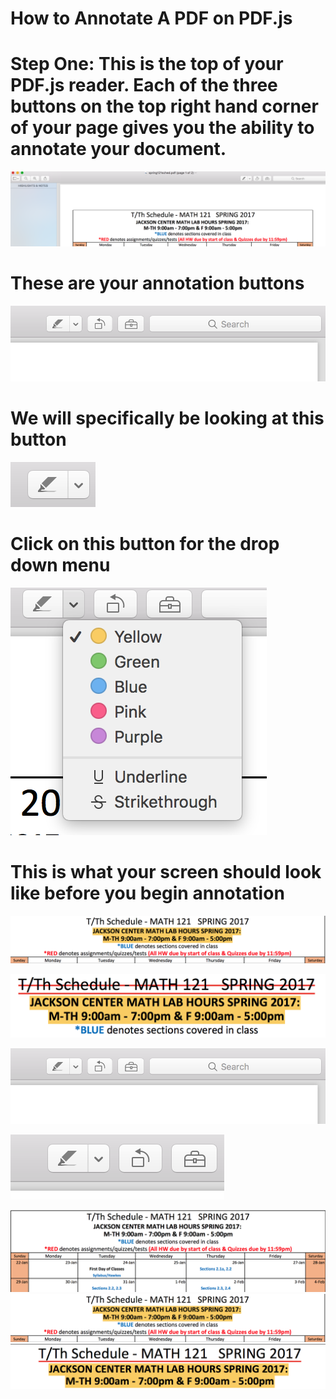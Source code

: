 <h1>
 How to Annotate A PDF on PDF.js
 </h1>
 
 <h1>
 Step One: This is the top of your PDF.js reader. Each of the three buttons on the top right hand corner of your page gives you the ability to annotate your document. 
 </h1>
 
 ![picture](assets/pic9.png) 
 
 <h1>
 These are your annotation buttons
 </h1>
 
 ![picture](assets/pic2.png)
 
 
 <h1> We will specifically be looking at this button
 </h1>
 
 ![picture](assets/pic4.png)
 
 <h1>
 Click on this button for the drop down menu
 </h1>
 
 ![picture](assets/pic5.png)
 
 <h1>
 This is what your screen should look like before you begin annotation
 </h1>
 
 ![picture](assets/pic7.png)
 
![picture](assets/pic1.png) 

![picture](assets/pic2.png)


![picture](assets/pic3.png)
           
       
                      


![picture](assets/pic6.png)
![picture](assets/pic7.png)
![picture](assets/pic8.png)

